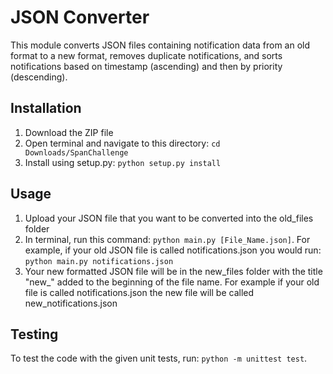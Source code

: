 # JSON Converter

This module converts JSON files containing notification data from an old format to a new format, removes duplicate notifications, and sorts notifications based on timestamp (ascending) and then by priority (descending).

## Installation

1. Download the ZIP file
2. Open terminal and navigate to this directory: `cd Downloads/SpanChallenge`
3. Install using setup.py: `python setup.py install`

## Usage

1. Upload your JSON file that you want to be converted into the old_files folder
2. In terminal, run this command: `python main.py [File_Name.json]`. For example, if your old JSON file is called notifications.json you would run:
`python main.py notifications.json`
3. Your new formatted JSON file will be in the new_files folder with the title "new_" added to the beginning of the file name. For example if your old file is called notifications.json the new file will be called new_notifications.json

## Testing

To test the code with the given unit tests, run: `python -m unittest test`.
